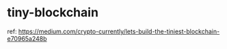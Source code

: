 # tiny-blockchain

ref: https://medium.com/crypto-currently/lets-build-the-tiniest-blockchain-e70965a248b
